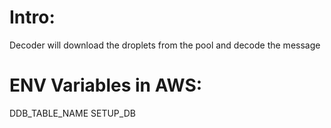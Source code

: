 # Intro:
Decoder will download the droplets from the pool and decode the message

# ENV Variables in AWS:

DDB_TABLE_NAME
SETUP_DB
